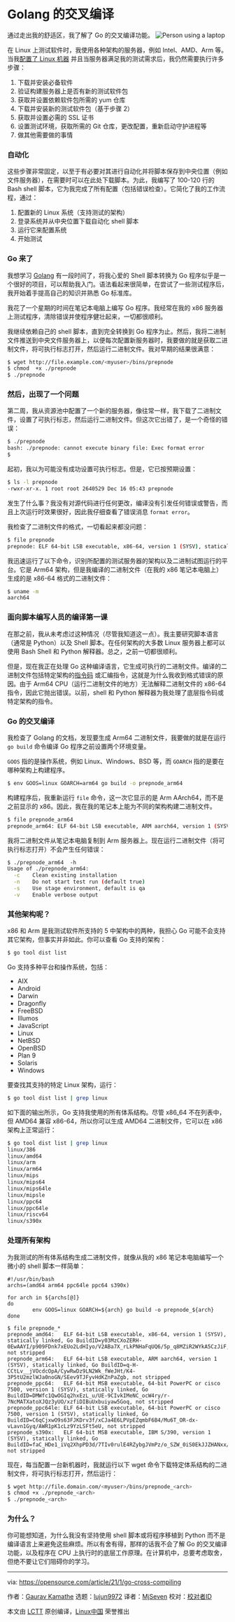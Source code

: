 [#]: collector: "lujun9972"
[#]: translator: "MjSeven"
[#]: reviewer: " "
[#]: publisher: " "
[#]: url: " "
[#]: subject: "Cross-compiling made easy with Golang"
[#]: via: "https://opensource.com/article/21/1/go-cross-compiling"
[#]: author: "Gaurav Kamathe https://opensource.com/users/gkamathe"

Golang 的交叉编译
======
通过走出我的舒适区，我了解了 Go 的交叉编译功能。
![Person using a laptop][1]

在 Linux 上测试软件时，我使用各种架构的服务器，例如 Intel、AMD、Arm 等。当我[配置了 Linux 机器][2] 并且当服务器满足我的测试需求后，我仍然需要执行许多步骤：

  1. 下载并安装必备软件
  2. 验证构建服务器上是否有新的测试软件包
  3. 获取并设置依赖软件包所需的 yum 仓库
  4. 下载并安装新的测试软件包（基于步骤 2）
  5. 获取并设置必需的 SSL 证书
  6. 设置测试环境，获取所需的 Git 仓库，更改配置，重新启动守护进程等
  7. 做其他需要做的事情

### 自动化

这些步骤非常固定，以至于有必要对其进行自动化并将脚本保存到中央位置（例如文件服务器），在需要时可以在此处下载脚本。为此，我编写了 100-120 行的 Bash shell 脚本，它为我完成了所有配置（包括错误检查）。它简化了我的工作流程，通过：

  1. 配置新的 Linux 系统（支持测试的架构）
  2. 登录系统并从中央位置下载自动化 shell 脚本
  3. 运行它来配置系统
  4. 开始测试

### Go 来了

我想学习 [Golang][3] 有一段时间了，将我心爱的 Shell 脚本转换为 Go 程序似乎是一个很好的项目，可以帮助我入门。语法看起来很简单，在尝试了一些测试程序后，我开始着手提高自己的知识并熟悉 Go 标准库。

我花了一个星期的时间在笔记本电脑上编写 Go 程序。我经常在我的 x86 服务器上测试程序，清除错误并使程序健壮起来，一切都很顺利。

我继续依赖自己的 shell 脚本，直到完全转换到 Go 程序为止。然后，我将二进制文件推送到中央文件服务器上，以便每次配置新服务器时，我要做的就是获取二进制文件，将可执行标志打开，然后运行二进制文件。我对早期的结果很满意：


```bash
$ wget http://file.example.com/<myuser>/bins/prepnode
$ chmod  +x ./prepnode
$ ./prepnode
```

### 然后，出现了一个问题

第二周，我从资源池中配置了一个新的服务器，像往常一样，我下载了二进制文件，设置了可执行标志，然后运行二进制文件。但这次它出错了，是一个奇怪的错误：


```bash
$ ./prepnode
bash: ./prepnode: cannot execute binary file: Exec format error
$
```

起初，我以为可能没有成功设置可执行标志。但是，它已按预期设置：


```bash
$ ls -l prepnode
-rwxr-xr-x. 1 root root 2640529 Dec 16 05:43 prepnode
```

发生了什么事？我没有对源代码进行任何更改，编译没有引发任何错误或警告，而且上次运行时效果很好，因此我仔细查看了错误消息 `format error`。

我检查了二进制文件的格式，一切看起来都没问题：


```bash
$ file prepnode
prepnode: ELF 64-bit LSB executable, x86-64, version 1 (SYSV), statically linked, not stripped
```

我迅速运行了以下命令，识别所配置的测试服务器的架构以及二进制试图运行的平台。它是 Arm64 架构，但是我编译的二进制文件（在我的 x86 笔记本电脑上）生成的是 x86-64 格式的二进制文件：


```bash
$ uname -m
aarch64
```

### 面向脚本编写人员的编译第一课

在那之前，我从未考虑过这种情况（尽管我知道这一点）。我主要研究脚本语言（通常是 Python）以及 Shell 脚本。在任何架构的大多数 Linux 服务器上都可以使用 Bash Shell 和 Python 解释器。总之，之前一切都很顺利。

但是，现在我正在处理 Go 这种编译语言，它生成可执行的二进制文件。编译的二进制文件包括特定架构的[指令码][4] 或汇编指令，这就是为什么我收到格式错误的原因。由于 Arm64 CPU（运行二进制文件的地方）无法解释二进制文件的 x86-64 指令，因此它抛出错误。以前，shell 和 Python 解释器为我处理了底层指令码或特定架构的指令。

### Go 的交叉编译

我检查了 Golang 的文档，发现要生成 Arm64 二进制文件，我要做的就是在运行 `go build` 命令编译 Go 程序之前设置两个环境变量。

`GOOS` 指的是操作系统，例如 Linux、Windows、BSD 等，而 `GOARCH` 指的是要在哪种架构上构建程序。


```bash
$ env GOOS=linux GOARCH=arm64 go build -o prepnode_arm64
```

构建程序后，我重新运行 `file` 命令，这一次它显示的是 Arm AArch64，而不是之前显示的 x86。因此，我在我的笔记本上能为不同的架构构建二进制文件。


```bash
$ file prepnode_arm64
prepnode_arm64: ELF 64-bit LSB executable, ARM aarch64, version 1 (SYSV), statically linked, not stripped
```

我将二进制文件从笔记本电脑复制到 Arm 服务器上。现在运行二进制文件（将可执行标志打开）不会产生任何错误：


```bash
$ ./prepnode_arm64  -h
Usage of ./prepnode_arm64:
  -c    Clean existing installation
  -n    Do not start test run (default true)
  -s    Use stage environment, default is qa
  -v    Enable verbose output
```

### 其他架构呢？

x86 和 Arm 是我测试软件所支持的 5 中架构中的两种，我担心 Go 可能不会支持其它架构，但事实并非如此。你可以查看 Go 支持的架构：


```bash
$ go tool dist list
```

Go 支持多种平台和操作系统，包括：

  * AIX
  * Android
  * Darwin
  * Dragonfly
  * FreeBSD
  * Illumos
  * JavaScript
  * Linux
  * NetBSD
  * OpenBSD
  * Plan 9
  * Solaris
  * Windows

要查找其支持的特定 Linux 架构，运行：


```bash
$ go tool dist list | grep linux
```

如下面的输出所示，Go 支持我使用的所有体系结构。尽管 x86_64 不在列表中，但 AMD64 兼容 x86-64，所以你可以生成 AMD64 二进制文件，它可以在 x86 架构上正常运行：


```bash
$ go tool dist list | grep linux
linux/386
linux/amd64
linux/arm
linux/arm64
linux/mips
linux/mips64
linux/mips64le
linux/mipsle
linux/ppc64
linux/ppc64le
linux/riscv64
linux/s390x
```

### 处理所有架构

为我测试的所有体系结构生成二进制文件，就像从我的 x86 笔记本电脑编写一个微小的 shell 脚本一样简单：


```shell
#!/usr/bin/bash
archs=(amd64 arm64 ppc64le ppc64 s390x)

for arch in ${archs[@]}
do
        env GOOS=linux GOARCH=${arch} go build -o prepnode_${arch}
done

```

```
$ file prepnode_*
prepnode_amd64:   ELF 64-bit LSB executable, x86-64, version 1 (SYSV), statically linked, Go BuildID=y03MzCXoZERH-0EwAAYI/p909FDnk7xEUo2LdHIyo/V2ABa7X_rLkPNHaFqUQ6/5p_q8MZiR2WYkA5CzJiF, not stripped
prepnode_arm64:   ELF 64-bit LSB executable, ARM aarch64, version 1 (SYSV), statically linked, Go BuildID=q-H-CCtLv__jVOcdcOpA/CywRwDz9LN2Wk_fWeJHt/K4-3P5tU2mzlWJa0noGN/SEev9TJFyvHdKZnPaZgb, not stripped
prepnode_ppc64:   ELF 64-bit MSB executable, 64-bit PowerPC or cisco 7500, version 1 (SYSV), statically linked, Go BuildID=DMWfc1QwOGIq2hxEzL_u/UE-9CIvkIMeNC_ocW4ry/r-7NcMATXatoXJQz3yUO/xzfiDIBuUxbuiyaw5Goq, not stripped
prepnode_ppc64le: ELF 64-bit LSB executable, 64-bit PowerPC or cisco 7500, version 1 (SYSV), statically linked, Go BuildID=C6qCjxwO9s63FJKDrv3f/xCJa4E6LPVpEZqmbF6B4/Mu6T_OR-dx-vLavn1Gyq/AWR1pK1cLz9YzLSFt5eU, not stripped
prepnode_s390x:   ELF 64-bit MSB executable, IBM S/390, version 1 (SYSV), statically linked, Go BuildID=faC_HDe1_iVq2XhpPD3d/7TIv0rulE4RZybgJVmPz/o_SZW_0iS0EkJJZHANxx/zuZgo79Je7zAs3v6Lxuz, not stripped
```

现在，每当配置一台新机器时，我就运行以下 wget 命令下载特定体系结构的二进制文件，将可执行标志打开，然后运行：


```bash
$ wget http://file.domain.com/<myuser>/bins/prepnode_<arch>
$ chmod +x ./prepnode_<arch>
$ ./prepnode_<arch>
```

### 为什么？

你可能想知道，为什么我没有坚持使用 shell 脚本或将程序移植到 Python 而不是编译语言上来避免这些麻烦。所以有舍有得，那样的话我不会了解 Go 的交叉编译功能，以及程序在 CPU 上执行时的底层工作原理。在计算机中，总要考虑取舍，但绝不要让它们阻碍你的学习。

--------------------------------------------------------------------------------

via: https://opensource.com/article/21/1/go-cross-compiling

作者：[Gaurav Kamathe][a]
选题：[lujun9972][b]
译者：[MjSeven](https://github.com/MjSeven)
校对：[校对者ID](https://github.com/校对者ID)

本文由 [LCTT](https://github.com/LCTT/TranslateProject) 原创编译，[Linux中国](https://linux.cn/) 荣誉推出

[a]: https://opensource.com/users/gkamathe
[b]: https://github.com/lujun9972
[1]: https://opensource.com/sites/default/files/styles/image-full-size/public/lead-images/laptop_screen_desk_work_chat_text.png?itok=UXqIDRDD "Person using a laptop"
[2]: https://opensource.com/article/20/12/linux-server
[3]: https://golang.org/
[4]: https://en.wikipedia.org/wiki/Opcode